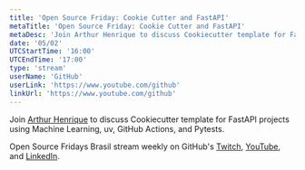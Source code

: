 ```yaml
---
title: 'Open Source Friday: Cookie Cutter and FastAPI'
metaTitle: 'Open Source Friday: Cookie Cutter and FastAPI'
metaDesc: 'Join Arthur Henrique to discuss Cookiecutter template for FastAPI projects using Machine Learning, uv, GitHub Actions, and Pytests.'
date: '05/02'
UTCStartTime: '16:00'
UTCEndTime: '17:00'
type: 'stream'
userName: 'GitHub'
userLink: 'https://www.youtube.com/github'
linkUrl: 'https://www.youtube.com/github'
---
```


Join [Arthur Henrique](https://github.com/arthurhenrique) to discuss Cookiecutter template for FastAPI projects using Machine Learning, uv, GitHub Actions, and Pytests.

Open Source Fridays Brasil stream weekly on GitHub's [Twitch](https://www.twitch.tv/githubbrasil), [YouTube](https://github.com/youtube), and [LinkedIn](https://www.linkedin.com/company/githubbrasil).
